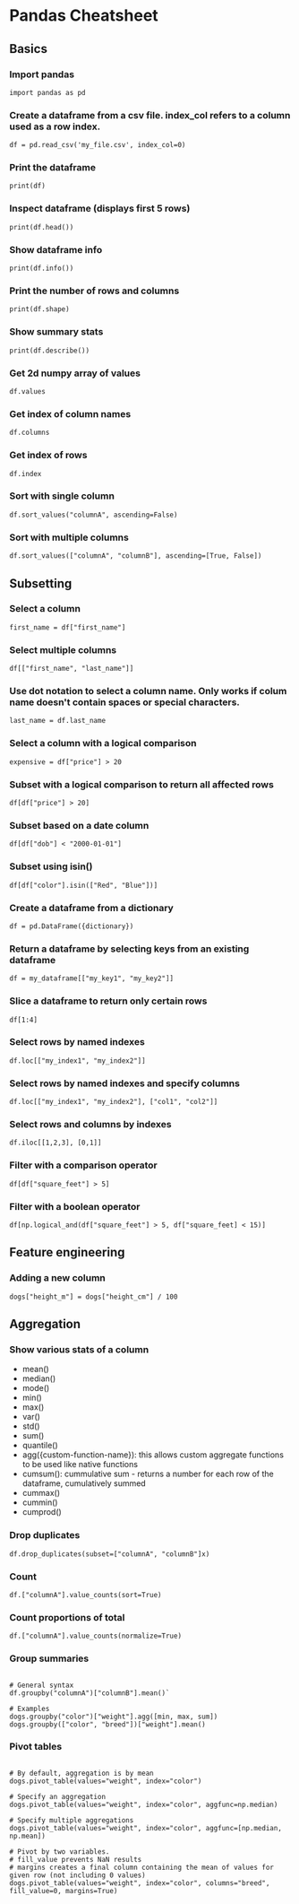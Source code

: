 
# Pandas Cheatsheet

## Basics

### Import pandas
`import pandas as pd`

### Create a dataframe from a csv file. index_col refers to a column used as a row index.
`df = pd.read_csv('my_file.csv', index_col=0)`

### Print the dataframe
`print(df)`

### Inspect dataframe (displays first 5 rows)
`print(df.head())`

### Show dataframe info
`print(df.info())`

### Print the number of rows and columns
`print(df.shape)`

### Show summary stats
`print(df.describe())`

### Get 2d numpy array of values
`df.values`

### Get index of column names
`df.columns`

### Get index of rows
`df.index`

### Sort with single column

`df.sort_values("columnA", ascending=False)`

### Sort with multiple columns

`df.sort_values(["columnA", "columnB"], ascending=[True, False])`

## Subsetting

### Select a column
`first_name = df["first_name"]`

### Select multiple columns
`df[["first_name", "last_name"]]`

### Use dot notation to select a column name. Only works if colum name doesn't contain spaces or special characters.
`last_name = df.last_name`

### Select a column with a logical comparison
`expensive = df["price"] > 20`

### Subset with a logical comparison to return all affected rows
`df[df["price"] > 20]`

### Subset based on a date column
`df[df["dob"] < "2000-01-01"]`

### Subset using isin()
`df[df["color"].isin(["Red", "Blue"])]`

### Create a dataframe from a dictionary
`df = pd.DataFrame({dictionary})`

### Return a dataframe by selecting keys from an existing dataframe
`df = my_dataframe[["my_key1", "my_key2"]]`

### Slice a dataframe to return only certain rows
`df[1:4]`

### Select rows by named indexes
`df.loc[["my_index1", "my_index2"]]`

### Select rows by named indexes and specify columns
`df.loc[["my_index1", "my_index2"], ["col1", "col2"]]`

### Select rows and columns by indexes
`df.iloc[[1,2,3], [0,1]]`

### Filter with a comparison operator
`df[df["square_feet"] > 5]`

### Filter with a boolean operator
`df[np.logical_and(df["square_feet"] > 5, df["square_feet] < 15)]`

## Feature engineering

### Adding a new column
`dogs["height_m"] = dogs["height_cm"] / 100`

## Aggregation

### Show various stats of a column

- mean()
- median()
- mode()
- min()
- max()
- var()
- std()
- sum()
- quantile()
- agg({custom-function-name}): this allows custom aggregate functions to be used like native functions
- cumsum(): cummulative sum - returns a number for each row of the dataframe, cumulatively summed
- cummax()
- cummin()
- cumprod()

### Drop duplicates

`df.drop_duplicates(subset=["columnA", "columnB"]x)`

### Count 

`df.["columnA"].value_counts(sort=True)`

### Count proportions of total

`df.["columnA"].value_counts(normalize=True)`

### Group summaries

~~~

# General syntax
df.groupby("columnA")["columnB"].mean()`

# Examples
dogs.groupby("color")["weight"].agg([min, max, sum])
dogs.groupby(["color", "breed"])["weight"].mean()

~~~

### Pivot tables

~~~

# By default, aggregation is by mean
dogs.pivot_table(values="weight", index="color")

# Specify an aggregation
dogs.pivot_table(values="weight", index="color", aggfunc=np.median)

# Specify multiple aggregations
dogs.pivot_table(values="weight", index="color", aggfunc=[np.median, np.mean])

# Pivot by two variables.
# fill_value prevents NaN results
# margins creates a final column containing the mean of values for given row (not including 0 values)
dogs.pivot_table(values="weight", index="color", columns="breed", fill_value=0, margins=True)

~~~


